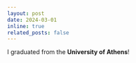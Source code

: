 ```yaml
---
layout: post
date: 2024-03-01
inline: true
related_posts: false
---
```


I graduated from the **University of Athens**!